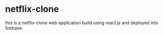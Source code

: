 # netflix-clone
this is a netflix-clone web application build using react.js and deployed into firebase.
